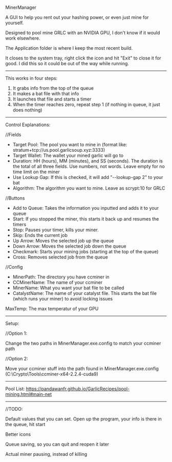 MinerManager

A GUI to help you rent out your hashing power, or even just mine for yourself.

Designed to pool mine GRLC with an NVIDIA GPU, I don't know if it would work elsewhere.

The Application folder is where I keep the most recent build. 

It closes to the system tray, right click the icon and hit "Exit" to close it for good. I did this so it could be out of the way while running.
----  ----  ----  ----
This works in four steps:
1) It grabs info from the top of the queue
2) It makes a bat file with that info
3) It launches that file and starts a timer
4) When the timer reaches zero, repeat step 1 (if nothing in queue, it just does nothing)
----  ----  ----  ----
Control Explanations:

//Fields

- Target Pool: The pool you want to mine in (format like: stratum+tcp://us.pool.garlicsoup.xyz:3333)
- Target Wallet: The wallet your mined garlic will go to 
- Duration: HH (hours), MM (minutes), and SS (seconds). The duration is the total of all three fields. Use numbers, not words. Leave empty for no time limit on the miner
- Use Lookup Gap: If this is checked, it will add "--lookup-gap 2" to your bat
- Algorithm: The algorithm you want to mine. Leave as scrypt:10 for GRLC

//Buttons

- Add to Queue: Takes the information you inputted and adds it to your queue
- Start: If you stopped the miner, this starts it back up and resumes the timers
- Stop: Pauses your timer, kills your miner. 
- Skip: Ends the current job
- Up Arrow: Moves the selected job up the queue
- Down Arrow: Moves the selected job down the queue
- Checkmark: Starts your mining jobs (starting at the top of the queue)
- Cross: Removes selected job from the queue

//Config

- MinerPath: The directory you have ccminer in
- CCMinerName: The name of your ccminer
- MinerName: What you want your bat file to be called
- CatalystName: The name of your catalyst file. This starts the bat file (which runs your miner) to avoid locking issues

MaxTemp: The max temperatur of your GPU

----  ----  ----  ----
Setup:

//Option 1:

Change the two paths in MinerManager.exe.config to match your ccminer path

//Option 2:

Move your ccminer stuff into the path found in MinerManager.exe.config (C:\Crypto\Tools\ccminer-x64-2.2.4-cuda9\)
----  ----  ----  ----
Pool List: https://pandawanfr.github.io/GarlicRecipes/pool-mining.html#main-net
----  ----  ----  ----
//TODO:

Default values that you can set. Open up the program, your info is there in the queue, hit start

Better icons

Queue saving, so you can quit and reopen it later

Actual miner pausing, instead of killing
